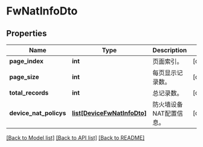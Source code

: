# FwNatInfoDto

## Properties
Name | Type | Description | Notes
------------ | ------------- | ------------- | -------------
**page_index** | **int** | 页面索引。 | [optional] 
**page_size** | **int** | 每页显示记录数。 | [optional] 
**total_records** | **int** | 总记录数。 | [optional] 
**device_nat_policys** | [**list[DeviceFwNatInfoDto]**](DeviceFwNatInfoDto.md) | 防火墙设备NAT配置信息。 | [optional] 

[[Back to Model list]](../README.md#documentation-for-models) [[Back to API list]](../README.md#documentation-for-api-endpoints) [[Back to README]](../README.md)


